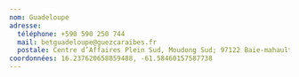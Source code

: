 ```yaml
---
nom: Guadeloupe
adresse:
  téléphone: +590 590 250 744
  mail: betguadeloupe@guezcaraibes.fr
  postale: Centre d’Affaires Plein Sud, Moudong Sud; 97122 Baie-mahault
coordonnées: 16.237620658859488, -61.58460157587738
---
```

